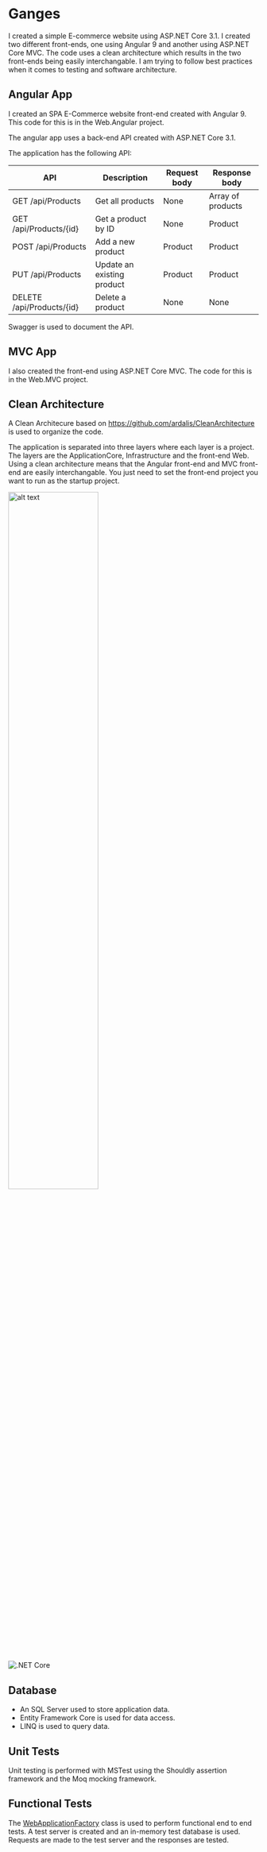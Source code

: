 # Ganges

I created a simple E-commerce website using ASP.NET Core 3.1. I created two different front-ends, one using Angular 9 and another using ASP.NET Core MVC. The code uses a clean architecture which results in the two front-ends being easily interchangable. I am trying to follow best practices when it comes to testing and software architecture.

## Angular App

I created an SPA E-Commerce website front-end created with Angular 9. This code for this is in the Web.Angular project.

The angular app uses a back-end API created with ASP.NET Core 3.1.

The application has the following API:

| API                       | Description                | Request body | Response body     |
| ------------------------- | -------------------------- | ------------ | ----------------- |
| GET /api/Products         | Get all products           | None         | Array of products |
| GET /api/Products/{id}    | Get a product by ID        | None         | Product           |
| POST /api/Products        | Add a new product          | Product      | Product           |
| PUT /api/Products         | Update an existing product | Product      | Product           |
| DELETE /api/Products/{id} | Delete a product           | None         | None              |

Swagger is used to document the API.

## MVC App

I also created the front-end using ASP.NET Core MVC. The code for this is in the Web.MVC project.

## Clean Architecture

A Clean Architecure based on https://github.com/ardalis/CleanArchitecture is used to organize the code.

The application is separated into three layers where each layer is a project. The layers are the ApplicationCore, Infrastructure and the front-end Web. Using a clean architecture means that the Angular front-end and MVC front-end are easily interchangable. You just need to set the front-end project you want to run as the startup project.

<img src="https://miro.medium.com/max/2750/0*lwCWXSNctrUUYeLR.png" alt="alt text" width="60%">

![.NET Core](https://github.com/gchurch/Ganges/workflows/.NET%20Core/badge.svg?branch=master)

## Database

- An SQL Server used to store application data.
- Entity Framework Core is used for data access.
- LINQ is used to query data.

## Unit Tests

Unit testing is performed with MSTest using the Shouldly assertion framework and the Moq mocking framework.

## Functional Tests

The [WebApplicationFactory](https://docs.microsoft.com/en-us/dotnet/api/microsoft.aspnetcore.mvc.testing.webapplicationfactory-1?view=aspnetcore-3.0) class is used to perform functional end to end tests. A test server is created and an in-memory test database is used. Requests are made to the test server and the responses are tested.
